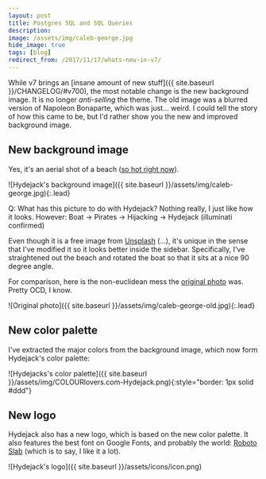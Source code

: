 ```yaml
---
layout: post
title: Postgres SQL and SQL Queries
description: 
image: /assets/img/caleb-george.jpg
hide_image: true
tags: [blog]
redirect_from: /2017/11/17/whats-new-in-v7/
---
```


While v7 brings an [insane amount of new stuff]({{ site.baseurl }}/CHANGELOG/#v700), the most notable change is the new background image.
It is no longer *anti-selling* the theme.
The old image was a blurred version of Napoleon Bonaparte, which was just... weird. I could tell the story of how this came to be,
but I'd rather show you the new and improved background image.

## New background image
Yes, it's an aerial shot of a beach ([so hot right now](https://duckduckgo.com/?q=ios+11+background&t=ffab&iax=images&ia=images)).

![Hydejack's background image]({{ site.baseurl }}/assets/img/caleb-george.jpg){:.lead}

Q: What has this picture to do with Hydejack?
Nothing really, I just like how it looks.
However: Boat → Pirates → Hijacking → Hydejack (illuminati confirmed)

Even though it is a free image from [Unsplash](https://unsplash.com/) (...), it's unique in the sense that
I've modified it so it looks better inside the sidebar.
Specifically, I've straightened out the beach and rotated the boat so that it sits at a nice 90 degree angle.

For comparison, here is the non-euclidean mess the [original photo](https://unsplash.com/photos/AtvuPUenaeI) was. Pretty OCD, I know.

![Original photo]({{ site.baseurl }}/assets/img/caleb-george-old.jpg){:.lead}

## New color palette
I've extracted the major colors from the background image, which now form Hydejack's color palette:

![Hydejacks's color palette]({{ site.baseurl }}/assets/img/COLOURlovers.com-Hydejack.png){:style="border: 1px solid #ddd"}

## New logo
Hydejack also has a new logo, which is based on the new color palette.
It also features the best font on Google Fonts, and probably the world: [Roboto Slab](https://fonts.google.com/specimen/Roboto+Slab)
(which is to say, I like it a lot).

![Hydejack's logo]({{ site.baseurl }}/assets/icons/icon.png)


[^1]: I should mention that these are only default values. Hydejack let's you choose your own. For inspiration, I've recently added [a gallery]({{ site.baseurl }}/projects/) to the site that shows a few variations of the theme.
